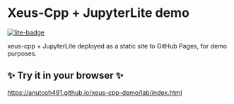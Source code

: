 # Xeus-Cpp + JupyterLite demo

[![lite-badge](https://jupyterlite.rtfd.io/en/latest/_static/badge.svg)](https://anutosh491.github.io/xeus-cpp-demo/lab/index.html)

xeus-cpp + JupyterLite deployed as a static site to GitHub Pages, for demo purposes.

## ✨ Try it in your browser ✨

https://anutosh491.github.io/xeus-cpp-demo/lab/index.html
